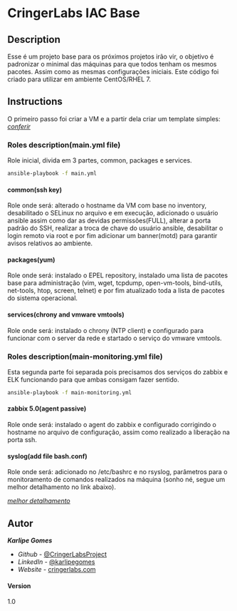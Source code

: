 # CringerLabs IAC Base

## Description

Esse é um projeto base para os próximos projetos irão vir, o objetivo é padronizar o minimal das máquinas para que todos tenham os mesmos pacotes. Assim como as mesmas configurações iniciais. Este código foi criado para utilizar em ambiente CentOS/RHEL 7.

## Instructions

O primeiro passo foi criar a VM e a partir dela criar um template simples: [*conferir*](https://cringerlabs.com/templace-centos7/)

### Roles description(main.yml file)

Role inicial, divida em 3 partes, common, packages e services.
```bash
ansible-playbook -f main.yml
```
#### common(ssh key)
Role onde será: alterado o hostname da VM com base no inventory, desabilitado o SELinux no arquivo e em execução, adicionado o usuário ansible assim como dar as devidas permissões(FULL), alterar a porta padrão do SSH, realizar a troca de chave do usuário ansible, desabilitar o login remoto via root e por fim adicionar um banner(motd) para garantir avisos relativos ao ambiente.

#### packages(yum)
Role onde será: instalado o EPEL repository, instalado uma lista de pacotes base para administração (vim, wget, tcpdump, open-vm-tools, bind-utils, net-tools, htop, screen, telnet) e por fim atualizado toda a lista de pacotes do sistema operacional.

#### services(chrony and vmware vmtools)
Role onde será: instalado o chrony (NTP client) e configurado para funcionar com o server da rede e startado o serviço do vmware vmtools.

### Roles description(main-monitoring.yml file)

Esta segunda parte foi separada pois precisamos dos serviços do zabbix e ELK funcionando para que ambas consigam fazer sentido.
```bash
ansible-playbook -f main-monitoring.yml
```
#### zabbix 5.0(agent passive)

Role onde será: instalado o agent do zabbix e configurado corrigindo o hostname no arquivo de configuração, assim como realizado a liberação na porta ssh.

#### syslog(add file bash.conf)

Role onde será: adicionado no /etc/bashrc e no rsyslog, parâmetros para o monitoramento de comandos realizados na máquina (sonho né, segue um melhor detalhamento no link abaixo). 

[*melhor detalhamento*](https://cringerlabs.com/tooltip-elk-stack-parte4linux-commands-monitoring/)

## Autor

***Karlipe Gomes*** 

- *Github* - [@CringerLabsProject](https://github.com/cringerlabs/)
- *LinkedIn* - [@karlipegomes](https://www.linkedin.com/in/cfgomes/)
- *Website* - [cringerlabs.com](https://www.cringerlabs.com/)

#### Version
1.0
